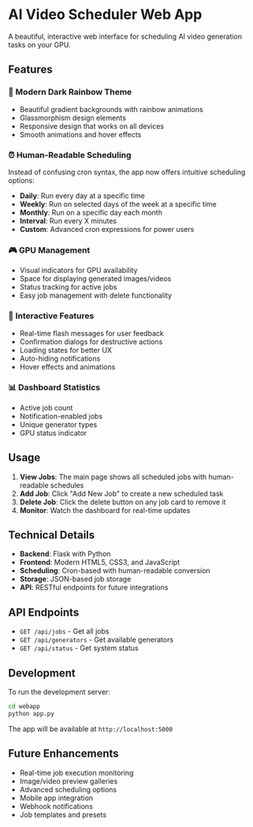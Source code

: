 # AI Video Scheduler Web App

A beautiful, interactive web interface for scheduling AI video generation tasks on your GPU.

## Features

### 🎨 Modern Dark Rainbow Theme
- Beautiful gradient backgrounds with rainbow animations
- Glassmorphism design elements
- Responsive design that works on all devices
- Smooth animations and hover effects

### ⏰ Human-Readable Scheduling
Instead of confusing cron syntax, the app now offers intuitive scheduling options:
- **Daily**: Run every day at a specific time
- **Weekly**: Run on selected days of the week at a specific time
- **Monthly**: Run on a specific day each month
- **Interval**: Run every X minutes
- **Custom**: Advanced cron expressions for power users

### 🎮 GPU Management
- Visual indicators for GPU availability
- Space for displaying generated images/videos
- Status tracking for active jobs
- Easy job management with delete functionality

### 🔔 Interactive Features
- Real-time flash messages for user feedback
- Confirmation dialogs for destructive actions
- Loading states for better UX
- Auto-hiding notifications
- Hover effects and animations

### 📊 Dashboard Statistics
- Active job count
- Notification-enabled jobs
- Unique generator types
- GPU status indicator

## Usage

1. **View Jobs**: The main page shows all scheduled jobs with human-readable schedules
2. **Add Job**: Click "Add New Job" to create a new scheduled task
3. **Delete Job**: Click the delete button on any job card to remove it
4. **Monitor**: Watch the dashboard for real-time updates

## Technical Details

- **Backend**: Flask with Python
- **Frontend**: Modern HTML5, CSS3, and JavaScript
- **Scheduling**: Cron-based with human-readable conversion
- **Storage**: JSON-based job storage
- **API**: RESTful endpoints for future integrations

## API Endpoints

- `GET /api/jobs` - Get all jobs
- `GET /api/generators` - Get available generators
- `GET /api/status` - Get system status

## Development

To run the development server:

```bash
cd webapp
python app.py
```

The app will be available at `http://localhost:5000`

## Future Enhancements

- Real-time job execution monitoring
- Image/video preview galleries
- Advanced scheduling options
- Mobile app integration
- Webhook notifications
- Job templates and presets 